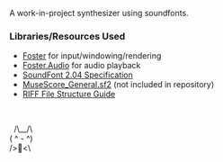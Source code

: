 A work-in-project synthesizer using soundfonts.

### Libraries/Resources Used
* [Foster](https://www.github.com/FosterFramework/Foster) for input/windowing/rendering
* [Foster.Audio](https://github.com/MrBrixican/Foster.Audio) for audio playback
* [SoundFont 2.04 Specification](https://www.synthfont.com/sfspec24.pdf)
* [MuseScore_General.sf2](https://ftp.osuosl.org/pub/musescore/soundfont/MuseScore_General/MuseScore_General.sf2) (not included in repository)
* [RIFF File Structure Guide](https://johnloomis.org/cpe102/asgn/asgn1/riff.html)

<br>

&nbsp;&nbsp;/\\__/\\<br>
 ( ^ - ^)<br>
  />🥕<\\